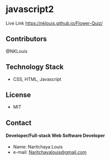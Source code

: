 # javascript2

 Live Link
 https://nklouis.github.io/Flower-Quiz/

## Contributors
@NKLouis

## Technology Stack
* CSS, HTML, Javascript


## License
* MIT

## Contact
#### Developer/Full-stack Web Software Developer
* Name: Naritchaya Louis
* e-mail: Naritchayalouis@gmail.com








